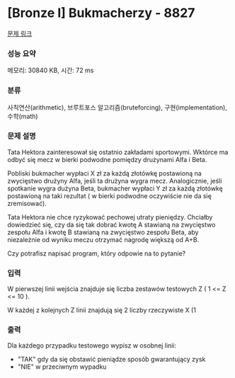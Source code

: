 # [Bronze I] Bukmacherzy - 8827 

[문제 링크](https://www.acmicpc.net/problem/8827) 

### 성능 요약

메모리: 30840 KB, 시간: 72 ms

### 분류

사칙연산(arithmetic), 브루트포스 알고리즘(bruteforcing), 구현(implementation), 수학(math)

### 문제 설명

<p>Tata Hektora zainteresował się ostatnio zakładami sportowymi. Wktórce ma odbyć się mecz w bierki podwodne pomiędzy drużynami Alfa i Beta.</p>

<p>Pobliski bukmacher wypłaci X zł za każdą złotówkę postawioną na zwycięstwo drużyny Alfa, jeśli ta drużyna wygra mecz. Analogicznie, jeśli spotkanie wygra dużyna Beta, bukmacher wypłaci Y zł za każdą złotówkę postawioną na taki rezultat ( w bierki podwodne oczywiście nie da się zremisować).</p>

<p>Tata Hektora nie chce ryzykować pechowej utraty pieniędzy. Chciałby dowiedzieć się, czy da się tak dobrać kwotę A stawianą na zwycięstwo zespołu Alfa i kwotę B stawianą na zwycięstwo zespołu Beta, aby niezależnie od wyniku meczu otrzymać nagrodę większą od A+B.</p>

<p>Czy potrafisz napisać program, który odpowie na to pytanie?</p>

### 입력 

 <p>W pierwszej linii wejścia znajduje się liczba zestawów testowych Z ( 1 <= Z <= 10 ).</p>

<p>W każdej z kolejnych Z linii znajdują się 2 liczby rzeczywiste X (1<X<=1000)  i Y (1<Y<=1000), każda będzie podana z dwoma miejscami po przecinku.</p>

### 출력 

 <p>Dla każdego przypadku testowego wypisz w osobnej linii:</p>

<ul>
	<li>"TAK" gdy da się obstawić pieniądze sposób gwarantujący zysk</li>
	<li>"NIE" w przeciwnym wypadku</li>
</ul>

